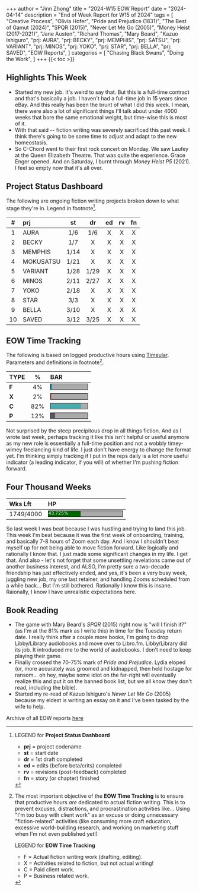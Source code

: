 +++
author = "Jinn Zhong"
title = "2024-W15 EOW Report"
date = "2024-04-14"
description = "End of Week Report for W15 of 2024"
tags = [
    "Creative Process",
    "Olivia Hofer",
    "Pride and Prejudice (1831)",
    "The Best of Gamut (2024)",
    "SPQR (2015)",
    "Never Let Me Go (2005)",
    "Money Heist (2017-2021)",
    "Jane Austen",
    "Richard Thomas",
    "Mary Beard",
    "Kazuo Ishiguro",
    "prj: AURA",
    "prj: BECKY",
    "prj: MEMPHIS",
    "prj: SATSU",
    "prj: VARIANT",
    "prj: MINOS",
    "prj: YOKO",
    "prj: STAR",
    "prj: BELLA",
    "prj: SAVED",
    "EOW Reports",
]
categories = [
    "Chasing Black Swans",
    "Doing the Work",
]
+++
{{< toc >}}

## Highlights This Week

* Started my new job. It's weird to say that. But this is a full-time contract and that's basically a job. I haven't had a full-time job in 15 years since eBay. And this really has been the brunt of what I did this week. I mean, there were also a lot of significant things I'll talk about under 4000 weeks that bore the same emotional weight, but time-wise this is most of it.
* With that said -- fiction writing was severely sacrificed this past week. I think there's going to be some time to adjust and adapt to the new homeostasis.
* So C-Chord went to their first rock concert on Monday. We saw Laufey at the Queen Elizabeth Theatre. That was quite the experience. Grace Enger opened. And on Saturday, I burnt through _Money Heist P5_ (2021). I feel so empty now that it's all over.

## Project Status Dashboard

The following are ongoing fiction writing projects broken down to what stage they're in. Legend in footnote[^1].

| # | prj | st | dr | ed | rv | fn | 
| :---: | :--- | :---: | :---: | :---: |  :---: |  :---: |
| 1 | AURA | 1/6 | 1/6 | X | X | X | 
| 2 | BECKY | 1/7 | X | X | X | X | 
| 3 | MEMPHIS | 1/14 | X | X | X | X | 
| 4 | MOKUSATSU | 1/21 | X | X | X | X | 
| 5 | VARIANT | 1/28 | 1/29 | X | X | X | X | 
| 6 | MINOS | 2/11 | 2/27 | X | X | X | X | 
| 7 | YOKO | 2/18 | X | X | X | X | X | 
| 8 | STAR | 3/3 | X | X | X | X | X | 
| 9 | BELLA | 3/10 | X | X | X | X | X |
| 10 | SAVED | 3/12 | 3/25 | X | X | X | X |

## EOW Time Tracking

The following is based on logged productive hours using [Timeular](https://timeular.com/?linkId=lp_182779&sourceId=colin-yj-chung&tenantId=timeular). Parameters and definitions in footnote[^2].

| TYPE | % | BAR |
| :--- | :---: | :--- |
| **F** | 4% | <div style="width:100px;height:15px;background:#AAAAAA;border:1.3px solid #000000;"><div style="width:4%;height:14px;background:#0492C2;font-size:12px; color:white; line-height:12px;"></div></div> |
| **X** | 2% | <div style="width:100px;height:15px;background:#AAAAAA;border:1.3px solid #000000;"><div style="width:2%;height:14px;background:#BC544B;font-size:12px; color:white; line-height:12px;"></div></div> |
| **C** | 82% |<div style="width:100px;height:15px;background:#AAAAAA;border:1.3px solid #000000;"><div style="width:82%;height:14px;background:#48AAAD;font-size:12px; color:white; line-height:12px;"></div></div> |
| **P** | 12% | <div style="width:100px;height:15px;background:#AAAAAA;border:1.3px solid #000000;"><div style="width:12%;height:14px;background:#59515e;font-size:12px; color:white; line-height:12px;"></div></div> |

Not surprised by the steep precipitous drop in all things fiction. And as I wrote last week, perhaps tracking it like this isn't helpful or useful anymore as my new role is essentially a full-time position and not a wobbly timey-wimey freelancing kind of life. I just don't have energy to change the format yet. I'm thinking simply tracking if I put in the reps daily is a lot more useful indicator (a leading indicator, if you will) of whether I'm pushing fiction forward.

## Four Thousand Weeks

| Wks Lft | HP |
| :--- | :--- |
| 1749/4000 | <div style="width:200px;height:15px;background:#AAAAAA;border:1.3px solid #000000;"><div style="width:43.725%;height:15px;background:#006600;font-size:12px; color:white; line-height:12px;">43.725%</div></div> |

So last week I was beat because I was hustling and trying to land this job. This week I'm beat because it was the first week of onboarding, training, and basically 7-8 hours of Zoom each day. And I know I shouldn't beat myself up for not being able to move fiction forward. Like logically and rationally I know that. I just made some significant changes in my life. I get that. And also - let's not forget that some unsettling revelations came out of another business interest, and ALSO, I'm pretty sure a two-decade friendship has just effectively ended, and yes, it's been a very busy week, juggling new job, my one last retainer, and handling Zooms scheduled from a while back... But I'm still bothered. Rationally I know this is insane. Raionally, I know I have unrealistic expectations here.

## Book Reading

* The game with Mary Beard's _SPQR_ (2015) right now is "will I finish it?" (as I'm at the 81% mark as I write this) in time for the Tuesday return date. I really think after a couple more books, I'm going to drop Libby/Library audiobooks and move over to Libro.fm. Libby/Library did its job. It introduced me to the world of audiobooks. I don't need to keep playing their game.
* Finally crossed the 70-75% mark of _Pride and Prejudice_. Lydia eloped (or, more accurately was groomed and kidnapped, then held hostage for ransom... oh hey, maybe some idiot on the far-right will eventually realize this and put it on the banned book list, but we all know they don't read, including the bible).
* Started my re-read of Kazuo Ishiguro's _Never Let Me Go_ (2005) because my eldest is writing an essay on it and I've been tasked by the wife to help.
  
Archive of all EOW reports [here](https://journal.jinnzhong.com/tags/eow-reports/)

[^1]: LEGEND for **Project Status Dashboard**

    * **prj** = project codename
    * **st** = start date
    * **dr** = 1st draft completed
    * **ed** = edits (before beta/crits) completed
    * **rv** = revisions (post-feedback) completed
    * **fn** = story (or chapter) finished

[^2]: The most important objective of the **EOW Time Tracking** is to ensure that productive hours _are_ dedicated to actual fiction writing. This is to prevent excuses, distractions, and procrastination activities like... Using "I'm too busy with client work" as an excuse or doing unnecessary "fiction-related" activities (like consuming more craft education, excessive world-building research, and working on marketing stuff when I'm not even published yet!)
    
    LEGEND for **EOW Time Tracking**
    * F = Actual fiction writing work (drafting, editing).
    * X = Activities related to fiction, but not actual writing!
    * C = Paid client work.
    * P = Business related work.


